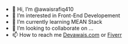 - 👋 Hi, I’m @awaisrafiq410
- 👀 I’m interested in Front-End Developement
- 🌱 I’m currently learning MEAN Stack
- 💞️ I’m looking to collaborate on ...
- 📫 How to reach me [Devawais.com](https://devawais.com/) or [Fiverr](https://www.fiverr.com/awaisrafiq)

<!---
awaisrafiq410/awaisrafiq410 is a ✨ special ✨ repository because its `README.md` (this file) appears on your GitHub profile.
You can click the Preview link to take a look at your changes.
--->
